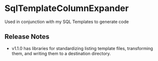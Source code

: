 # SqlTemplateColumnExpander
Used in conjunction with my SQL Templates to generate code

## Release Notes
- v1.1.0 has libraries for standardizing listing template files, transforming them, and writing them to a destination directory.
